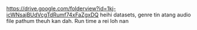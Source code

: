 https://drive.google.com/folderview?id=1kj-icWNsajBUdVcgTdRumf74xFaZgxDQ
heihi datasets, genre tin atang audio file pathum theuh kan dah. Run time  a rei loh nan
